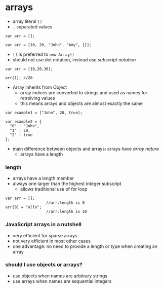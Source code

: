 # arrays
* array literal `[]`
* `,` separated values

```
var arr = [];

var arr = [10, 20, "John", "Amy", {}];
```


* `[]` is preferred to `new Array()`
* should not use dot notation, instead use *subscript notation*

```
var arr = [10,20,30];

arr[1]; //20
```

* Array inherits from Object
  * array indices are converted to strings and used as names for retreiving values
  * this means arrays and objects are almost exactly the same

```
var example1 = ["John", 20, true];

var example2 = {
  "0" : "John",
  "1" : 20,
  "2" : true
};
```

* main difference between objects and arrays: arrays have *array nature*
  * arrays have a length

### length
* arrays have a length member
* always one larger than the highest integer subscript
  * allows traditional use of for loop

```
var arr = [];
                  //arr.length is 0
arr[9] = "allo";
                  //arr.length is 10
```


### JavaScript arrays in a nutshell
* very efficient for sparse arrays
* not very efficient in most other cases
* one advantage: no need to provide a length or type when creating an array


### should I use objects or arrays?
* use objects when names are arbitrary strings
* use arrays when names are sequential integers
